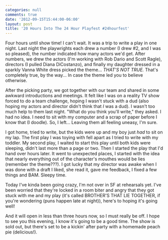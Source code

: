 ```yaml
---
categories: null
comments: true
date: '2012-09-15T15:44:00-06:00'
layout: post
title: '20 Hours Into The 24 Hour Playfest #24hourfest'
---
```


Four hours until show time! I can't wait. It was a trip to write a play in one night. Last night the playwrights each drew a number (I drew #2, and I was so pleased), the number indicated how many actors we'd get. After numbers, we drew the actors (I'm working with  Rob Dario and Scott Ragle), directors (I pulled Diana DiCostanzo), and finally my daughter dressed in a sparkly Vanna White dress picked the theme... *THAT'S NOT TRUE.* That's completely true, by the way... In case the theme led you to believe otherwise.

After the picking party, we got together with our team and shared in some awkward introductions and meetings. It felt like I was on a reality TV show forced to do a team challenge, hoping I wasn't stuck with a dud (also hoping my actors and director didn't think that *I* was a dud). I wasn't too much help to them last night. "What do you think you'll write," they asked. I had no idea. I need to sit with my computer and a scrap of paper before I know that (I doodle). So, I left... Leaving them all feeling uneasy, I'm sure.

I got home, tried to write, but the kids were up and my boy just *had* to sit on my lap. The first play I was toying with fell apart as I tried to write with my toddler. My second play, I waited to start this play until both kids were sleeping, didn't last more than a page or two. Then I started the play that I'd hand over hours later. It went to unexpected places, I started with the idea that nearly everything out of the character's mouthes would be lies (remember the theme???). I got lucky that my director was awake when I was done with a draft I liked, she read it, gave me feedback, I fixed a few things and BAM. Sleepy time. 

Today I've kinda been going crazy, I'm not over in SF at rehearsals yet. I've been worried that they're locked in a room biter and angry that they got stuck with me and my play (it's called BROTHER'S THAT LIE TOGETHER, if you're wondering (puns happen late at night)), here's to hoping it's going well!

And it will open in less than three hours now, so I must really be off. I hope to see you this evening, I know it's going to be a good time. The show is sold out, but there's set to be a kickin' after party with a homemade peach pie (delicious!).